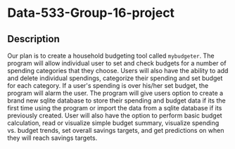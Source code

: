 # Data-533-Group-16-project
## Description
Our plan is to create a household budgeting tool called `mybudgeter`. 
The program will allow individual user to set and check budgets for a number of spending categories that they choose.
Users will also have the ability to add and delete individual spendings, categorize their spending and set budget for each category. 
If a user's spending is over his/her set budget, the program will alarm the user. 
The program will give users option to create a brand new sqlite database to store their spending and budget data if its the first time using the program or import the data from a sqlite database if its previously created.
User will also have the option to perform basic budget calculation, read or visualize simple budget summary, visualize spending vs. budget trends, set overall savings targets, and get predictions on when they will reach savings targets.
